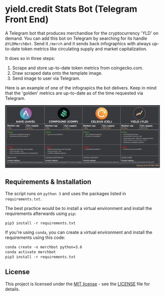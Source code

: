# yield.credit Stats Bot (Telegram Front End)


A Telegram bot that produces merchandise for the cryptocurrency 'YLD' on demand.
You can add this bot on Telegram by searching for its handle `@YLDMerchBot`.
Send it `/merch` and it sends back infographics with always up-to-date token
metrics like circulating supply and market capitalization.

It does so in three steps:

1. Scrape and store up-to-date token metrics from coingecko.com.
2. Draw scraped data onto the template image.
3. Send image to user via Telegram.

Here is an example of one of the infograpics the bot delivers. Keep in mind
that the 'golden' metrics are up-to-date as of the time requested via Telegram.

![Preview](https://github.com/al-matty/TelegramMerchBot/blob/main/currentMerch.png)

## Requirements & Installation

The script runs on `python 3` and uses the packages listed in `requirements.txt`. 

The best practice would be to install a virtual environment and install the
requirements afterwards using `pip`:
```
pip3 install -r requirements.txt
```
If you're using `conda`, you can create a virtual environment and install the
requirements using this code:

```
conda create -n merchbot python=3.6
conda activate merchbot
pip3 install -r requirements.txt
```

## License

This project is licensed under the [MIT license](https://github.com/al-matty/telegram-merch-bot/blob/main/LICENSE) - see the [LICENSE](https://github.com/al-matty/telegram-merch-bot/blob/main/LICENSE) file for details.
